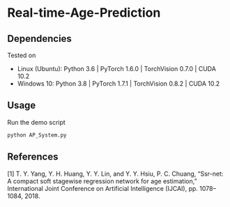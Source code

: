 # Real-time-Age-Prediction

## Dependencies
Tested on
- Linux (Ubuntu): Python 3.6 | PyTorch 1.6.0 | TorchVision 0.7.0 | CUDA 10.2
- Windows 10: Python 3.8 | PyTorch 1.7.1 | TorchVision 0.8.2 | CUDA 10.2

## Usage

Run the demo script
```sh
python AP_System.py
```

## References
[1] T. Y. Yang, Y. H. Huang, Y. Y. Lin, and Y. Y. Hsiu, P. C. Chuang, “Ssr-net: A compact soft stagewise regression network for age estimation,” International Joint Conference on Artificial Intelligence (IJCAI), pp. 1078–1084, 2018.

